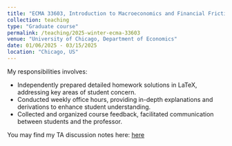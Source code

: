 ```yaml
---
title: "ECMA 33603, Introduction to Macroeconomics and Financial Frictions (Teaching Assistant, 2025 Winter)"
collection: teaching
type: "Graduate course"
permalink: /teaching/2025-winter-ecma-33603
venue: "University of Chicago, Department of Economics"
date: 01/06/2025 - 03/15/2025
location: "Chicago, US"
---
```

My responsibilities involves: 

- Independently prepared detailed homework solutions in LaTeX, addressing key areas of student concern.
- Conducted weekly office hours, providing in-depth explanations and derivations to enhance student understanding.
- Collected and organized course feedback, facilitated communication between students and the professor.

You may find my TA discussion notes here: [here](https://github.com/laurenqu/laurenqu.github.io/blob/master/files/teaching/33603_TA_Discussion_Notes_Mar11.pdf)
